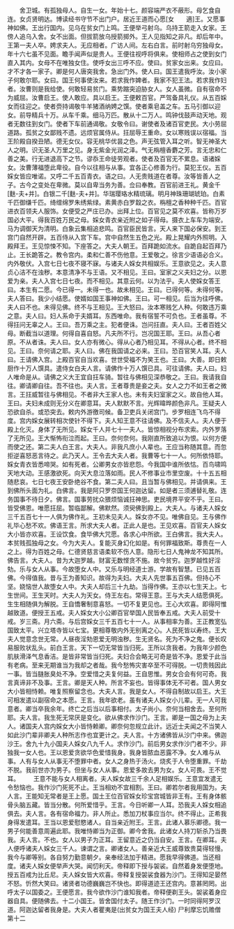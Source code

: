 <!-- { "loadSidebar": true } -->
　　舍卫城。有孤独母人。自生一女。年始十七。颜容端严衣不蔽形。母乞食自连。女贞贤明达。博读经书守节不出门户。居近王道而心愿[女　　適]王。又愿事神如佛。王出行国内。见乌在贫女门上鸣。王便举弓射乌。乌持王箭走入女家。王傍人追乌入舍。女不出面。但拔箭放乌授箭掷外。王人见指知之非凡。却后年中。王第一夫人卒。娉求夫人。无应相者。广访人间。左右白言。前时射乌穷独母女。年十六七虽不见面。瞻手闻声似是贵人。王便往视呼将俱来。使相师占之使到女门直入其内。女母不在唯独女住。使呼女出三呼不应。使曰。贫家女出来。女应曰。才不才各一家子。卿是何人唐突我舍。急出门外。使人曰。国王遣我呼汝。汝小家子何敢尔耶。女曰。国王何事使汝来。若求我作婢者。我家不犯王法。若求我作妇者。汝曹则是我给使。何敢轻易贫门。乘势蹜突迫胁女人。女人虽微。自有宿命不为威屈。汝曹启王。使人敢应。具以启王。王便敕百官。严驾备具礼仪。从五百婇女而往迎之。使者赍持谒敬牛羊猪酒纳娉之馔。使者乘皂盖之车。五马引御以迎女。前导精兵十万。从车千乘。细马万匹。散从十二万人。鸣钟伐鼓声动天地。观者无数往到女门。使者下车前通谒敬。女敬令曰。谢使者及诸百官吏民。大小劳屈道路。孤贫之女鄙贱不遗。远烦官属侍从。抂屈辱王重命。女以寒贱误以宿福。当王阶殿自揆丑陋。德无女仪。容无桃华优昙之色。声无弦管入耳之听。智无神圣大人之明。识无圣人万里之见。身无紫金光润之泽。气无栴檀香麝之芳。言无忠和仁善之美。行无进退高下之节。谬忝王命徒劳观者。使者及百官无不累息。语诸婇女。汝曹薄福堕此卑役。自今以往相与从事。宜各正心修善为行。莫犯王仪。五百婇女皆应唯诺。又呼二千五百青衣。语之曰。人无贵贱道在者尊。汝等皆善人之子。古今之变处在卑微。莫以自卑当务为善。佥曰奉教。百官前进王礼。黄金千[麩-夫+并]。白银二千[麩-夫+并]。华瑞璎珞水精琉璃。明月神珠珊瑚琥珀。白素千匹御缣千匹。绮缯绵罗朱绣紫绿。素黄赤白罗縠之衣。栴檀之香种种千匹。百官进衣百领夫人服饰。女便受之严庄已办。出拜上位。百官见之莫不欢喜。皆称万岁国必大平。得我百姓万民之母。婇女青衣亲近附之如子得母。摄衣上车车为端安。马为调御天为清明。白象云集相追悲鸣。百官臣民皆言。天人来下国必保安。到王宫门自然开辟。五百侍从入宫下车。宫中自然生五色之光。殿上晃耀内外照明。入殿拜王。王见惊悚不知。下座答之。大夫人朝王。百拜跪如流水。自跪自起百拜乃止。王长跪答之。教令宫内。柔和仁善不伤他意。王爱敬之。徐言少语语必合义。内外敬伏。入宫七日七夜不寝不寐。与诸夫人婇女共相娱乐。王意欲见之。夫人意贞心洁不在浊秽。本意清净不与王语。又不相见。王曰。室家之义夫妇之分。以恩爱为亲。夫人入宫七日七夜。而不相见。其意云何。以为法乎。夫人使婇女答王曰。本生有二愿。今已得一。未得一也。故未相见。王曰。已得何等。未得何等。夫人答曰。我少小结愿。使婿如国王事神如佛。王曰。可一相见。后当为往呼佛。夫人曰不也。未得见佛。终不与王相见。王大怒曰。汝本寒贱乞人种。何敢违万乘之意。夫人曰。妇人系命于夫婿耳。东西唯命。我有宿誓不可负也。王者虽尊。不得抂问无辜之人。王曰。吾万乘之主。犯者便诛。岂问抂直。夫人曰。王者百姓父母。断截当以道理。何得自喜自怒。凡夫所不行。岂况国王耶。王曰。从吾心者原。不从者诛。夫人曰。女人亦有微心。得从心者乃相见耳。不得从心者。终不相见。王曰。奈何请之耶。夫人曰。佛在我国请之必来。王曰。恐百官笑人耳。夫人曰。王请佛入宫。上殿百官自当欢喜。世世受福不为笑王也。王曰。大善。即日敕厨作十万人馔具。遣侍女白夫人言。请佛作十万人馔已具。可往请佛。夫人曰。妇人唯命是从。请佛之义大王宜自抂车骑。暂往与佛相见深恭敬之。王曰。我请我自往。卿请卿自往。吾不往也。夫人言。王者尊贵是妾之夫。女人之力不如王者之微言。王抂威暂往与佛相见。不者非大王家人也。未有夫妇室家之义。故自他人耳。王曰。夫妇未成则无分义在卿意耳。夫人默默不言。光辉暐晔颜色非凡。王疑夫人恐欲自杀。或恐突去。敕内外游徼司候。备卫吏兵关闭宫门。步罗相连飞鸟不得度。宫内婇女展转相次使针不得下。夫人知王意不往请佛。及不信夫人。夫人便于殿上化灭。身体了无所见。婇女千人并七十一夫人。皆惊相视分布求索。内外罗落了无所见。王大惭怖衔泣而起。王曰。奈何奈何。我刚直所致追以为恨。以何方便而使之还。第二夫人白王言。大夫人。非我凡庶小人辈也。王应当称随其意。而忽拒逆喜怒恶言待之。此乃天人。王令去大夫人者。我曹等七十一人。何所依恃耶。婇女青衣皆悉啼哭。如有死者。公卿男女亦皆悲怨。今我国中谁所依怙。百鸟啸鸣天地大动。王感激欲死。向天大息泣落如雨。民人不修事业市里空废。十十五五相随悲哀。七日七夜王安卧绝谷不食。第二夫人曰。且当暂与佛相见。并请俱来。王到佛所头面为礼。白佛言。我是阿只罗奈国王何迦达留。如是者三须逋替礼敬。连务国事不待日夕。佛言。国事劳扰众猥烦恼诚抂神思。吏民境界平安不乎。王曰。皆受佛恩。唯愿抂屈。暂临鄙解。佛默然。须臾佛到殿上。大夫人。与诸夫人婇女三千五百七十一人俱为佛作礼。王初未见夫人。婇女亦不见。唯佛自见。王与佛作礼毕心愁不欢。佛语王言。所求大夫人者。正此人是也。王见欢喜。百官夫人婇女大小皆亦欢喜。王设饮食。食毕佛大咒愿。各求心中所欲。王白佛言。我大夫人。本贫贱孤独母之女。今为大夫人。复能灭身幻化如是。有何罪福致斯。尊贵在一人之上。得为百姓之母。仁德贤慈言语柔软不伤人意。隐形七日人鬼神龙不知其所。佛告言。大夫人。昔为大迦罗越。财富无数悭贪不施。故今贫穷。迦罗越性好淫劮。乐与女人从事。今故堕女人中。又乐与明经道士游。学故有智慧。已见五百佛。今得值我。昔与王为善知识。故得为夫妇。大夫人先世事五百佛。但持心不坚。娆恼世人故堕女人中。大夫人却后三十九劫。当得作佛。王亦以七生天上。七生世间。王生天时。大夫人为天女。侍王左右。常得王意。王与大夫人结愿俱死。生生相随俱为解脱。王自憍奢制意喜怒。一切不复更见也。王心大欢喜。即得阿惟越致道。便授王五戒。夫人婇女大小公卿百官举国人民皆奉五戒。大夫人前受十戒。岁三斋。月六斋。与后宫婇女三千五百七十一人。从事相率为善。王正教宽弘国致太平。兴立塔寺皆以七宝。更相尊敬内外无别离之心。人民死皆以寿终。王大夫人觉意念世无常。人昼夜淫劮恩爱无明浊秽。生无贤名。死为不净之鬼。便长叹易服败状乱头。前白王言。天下一切无常皆当归死。王所以贪我者。为我年少颜色肌肤滑泽气息香洁。是皆非常皆当归死。夫妇合会略无可奇是皆不净。恩爱于此当有老病。至来无期谁当为我却之者哉。我今愁怖灾害卒至不可得脱。一切贵贱因此一事。皆当膖胀臭处不净。空爱惜之夫复何益。王自思惟。男女合会有何可奇。我言真谛非不及事。王言。卿是天人种。所言不妄也。皆得事体无不可者。国人男女大小皆相恃赖。唯复照察留念也。大夫人言。我是女人。不得自制故以启王。大王可相发遣以副宿命之本愿。王言。我年欲老。虽有诸夫人婇女小儿辈。无一人可我意者。卿当卒我余年。终亡之后当以后事相付。太子尚小。奈何当相舍去。至何所耶。夫人言。我生死无常厌是变化。欲从佛求作沙门。王言。卿是一国之母为上夫人。诸国夫人宫内婇女大小皆恃赖卿。卿奈何忽规立此计。远近士夫闻之不当笑人如此沙门辈非卿夫人种所志作也宜更计之。夫人言。十方诸佛皆从沙门中来。佛迦沙王。舍九十九小国夫人婇女八九千人。求作沙门。前后男女求作沙门者不少。非独我一女人也。王以恩爱贪欲华色爱惜我身。我身皆脓血恶露不净。女人难与从事。人有与女人从事无不堕罪中者。女人之身热于汤火。烧炙于人令堕重罪。千劫不脱。我前世亦为男子。但坐与女人从事。恩爱多故去男为女。女人可畏。王不觉耳。
　　王意不能与女人相离者。夫人婇女故三千余人足相娱乐。王意宜发遣无令愁恼也。我作沙门死死不止。王当相劝不宜相割。王曰。卿若尔者我用国为。夫人言。王能知无常者是王上愿。国土王位百官婇女珍宝宫城皆非王有。王有身体骸骨头脑五藏。皆当分散。何所爱惜乎。王言。今日听卿一人耳。恐我夫人婇女相追俱去。夫人言。各有宿命福力。非人所止。悉加刀杖事应当尔。终不得止。正希我身得发遣耳。王当以恩爱慰愍诸人。自当亲近附王。王言。此诸人慕乐卿德。我一男子何能善意周遍此耶。我唯恃卿当为正御。卿今舍我。此诸女人持刀斩杀乃当畏我。夫人言。不也。女人以男子为正耳。王留意近之仍当自安。王言。在卿耳。夫人便呼诸夫人婇女三千人。谏谓之言。卿诸女人。善亲近大王威尊致贵莫得轻慢。我今与卿等别。各自努力勤意朝夕。亲奉经法加于精进。愿我早得佛道。当还相度。诸夫人婇女便举声大哭。闻忉利天。帝释即下授与袈裟。自然着身发便堕地。授五百戒为比丘尼。夫人婇女皆大欢喜。帝释复授袈裟食器为沙门。王得知足晏然不怒。忻然大笑曰。诸贤者功德巍巍岂不快也。即得道迹王还宫内。意甚罔罔。出呼太子以国委之。王便愿言。我今欲作沙门谁知我者。帝释便剃王头。袈裟着身应器自具。便随佛去。十二小国王。皆舍国付太子。随王作沙门。一时同得阿罗汉道。阿迦达留者我身是。大夫人者瞿夷是(出贫女为国王夫人经)
尸利摩忘饥赡僧第十二

